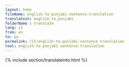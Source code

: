 ```yaml
---
layout: home
fileName: english-to-punjabi-sentence-translation
translatein: english_to_punjabi
folderName : translate
lang: it
from: en
to: pa
permalink: /it/english-to-punjabi-sentence-translation
tool: english-to-punjabi-sentence-translation
---
```

{% include section/translateinto.html %}